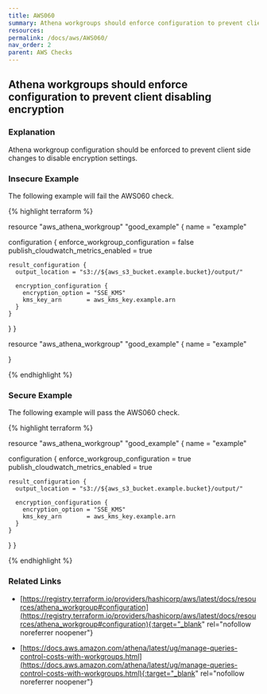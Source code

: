 ```yaml
---
title: AWS060
summary: Athena workgroups should enforce configuration to prevent client disabling encryption [aws_athena_workgroup] 
resources: 
permalink: /docs/aws/AWS060/
nav_order: 2
parent: AWS Checks
---
```


## Athena workgroups should enforce configuration to prevent client disabling encryption

### Explanation


Athena workgroup configuration should be enforced to prevent client side changes to disable encryption settings.



### Insecure Example

The following example will fail the AWS060 check.

{% highlight terraform %}

resource "aws_athena_workgroup" "good_example" {
  name = "example"

  configuration {
    enforce_workgroup_configuration    = false
    publish_cloudwatch_metrics_enabled = true

    result_configuration {
      output_location = "s3://${aws_s3_bucket.example.bucket}/output/"

      encryption_configuration {
        encryption_option = "SSE_KMS"
        kms_key_arn       = aws_kms_key.example.arn
      }
    }
  }
}

resource "aws_athena_workgroup" "good_example" {
  name = "example"

}

{% endhighlight %}



### Secure Example

The following example will pass the AWS060 check.

{% highlight terraform %}

resource "aws_athena_workgroup" "good_example" {
  name = "example"

  configuration {
    enforce_workgroup_configuration    = true
    publish_cloudwatch_metrics_enabled = true

    result_configuration {
      output_location = "s3://${aws_s3_bucket.example.bucket}/output/"

      encryption_configuration {
        encryption_option = "SSE_KMS"
        kms_key_arn       = aws_kms_key.example.arn
      }
    }
  }
}

{% endhighlight %}


### Related Links


- [https://registry.terraform.io/providers/hashicorp/aws/latest/docs/resources/athena_workgroup#configuration](https://registry.terraform.io/providers/hashicorp/aws/latest/docs/resources/athena_workgroup#configuration){:target="_blank" rel="nofollow noreferrer noopener"}

- [https://docs.aws.amazon.com/athena/latest/ug/manage-queries-control-costs-with-workgroups.html](https://docs.aws.amazon.com/athena/latest/ug/manage-queries-control-costs-with-workgroups.html){:target="_blank" rel="nofollow noreferrer noopener"}

